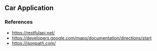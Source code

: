## Car Application

### References

- https://restfulapi.net/
- https://developers.google.com/maps/documentation/directions/start
- https://jsonpath.com/
